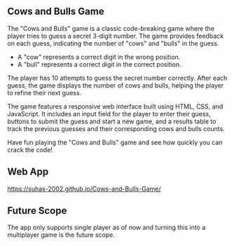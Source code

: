 ## Cows and Bulls Game

The "Cows and Bulls" game is a classic code-breaking game where the player tries to guess a secret 3-digit number. The game provides feedback on each guess, indicating the number of "cows" and "bulls" in the guess.

- A "cow" represents a correct digit in the wrong position.
- A "bull" represents a correct digit in the correct position.

The player has 10 attempts to guess the secret number correctly. After each guess, the game displays the number of cows and bulls, helping the player to refine their next guess.

The game features a responsive web interface built using HTML, CSS, and JavaScript. It includes an input field for the player to enter their guess, buttons to submit the guess and start a new game, and a results table to track the previous guesses and their corresponding cows and bulls counts.

Have fun playing the "Cows and Bulls" game and see how quickly you can crack the code!

## Web App
https://suhas-2002.github.io/Cows-and-Bulls-Game/

## Future Scope
The app only supports single player as of now and turning this into a multiplayer game is the future scope.
